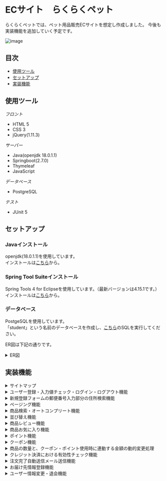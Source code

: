 # ECサイト　らくらくペット
らくらくペットでは、ペット用品販売ECサイトを想定し作成しました。
今後も実装機能を追加していく予定です。

![image](https://user-images.githubusercontent.com/105257893/180350354-a4a5d33d-6dd4-46a4-862f-4ac60beda0a1.png)


## 目次
- [使用ツール](https://github.com/rpentry202204w/ec-202204b##使用ツール)
- [セットアップ](https://github.com/rpentry202204w/ec-202204b##セットアップ)
- [実装機能](https://github.com/rpentry202204w/ec-202204b##実装機能)

## 使用ツール
*フロント*
- HTML 5
- CSS 3
- jQuery(1.11.3)

*サーバー*
- Java(openjdk 18.0.1.1)
- Springboot(2.7.0)
- Thymeleaf
- JavaScript

*データベース*
- PostgreSQL

*テスト*
- JUnit 5

## セットアップ
### Javaインストール
openjdk(18.0.1.1)を使用しています。  
インストールは[こちら](https://jdk.java.net/18/)から。

### Spring Tool Suiteインストール
Spring Tools 4 for Eclipseを使用しています。（最新バージョンは4.15.1です。）  
インストールは[こちら](https://spring.io/tools)から。

### データベース
PostgeSQLを使用しています。  
「student」という名前のデータベースを作成し、[こちら](https://docs.google.com/spreadsheets/d/1Mr0rphtDlUzo05eS7zZjsYN2b0vL47I9n2LzVEogJ4Y/edit#gid=0)のSQLを実行してください。  

ER図は下記の通りです。  
<details>
  <summary>ER図</summary>  
  
![coupon drawio (1)](https://user-images.githubusercontent.com/105257893/180108231-c56c4d5b-c3d2-438f-88e4-97ca65a42002.png)

  
</details>

## 実装機能
<details>
  <summary>サイトマップ</summary>
  
  ![サイトマップ](./img/sitemap.png)
</details>

<details>
  <summary>ユーザー登録・入力値チェック・ログイン・ログアウト機能</summary>
ユーザーが新規会員登録→ログイン→ログアウトをすることができます。その際、入力フォームを空欄にしたり、誤った形式の入力をした場合、バリデーションチェックが入りエラー文が返されます。

![image](https://user-images.githubusercontent.com/105257893/180353212-5087814d-a478-4962-9867-663c421212cf.png)

</details>

<details>
  <summary>新規登録フォームの郵便番号入力部分の住所検索機能</summary>

[ZIPCODA API](https://zipcoda.net/doc)
を利用し、郵便番号の数値を入力し住所検索ボタンを押下すると、対応する住所が反映されるよう実装しました。

![image](https://user-images.githubusercontent.com/105257893/180353650-403b9f0c-ee5e-49d4-9cee-73f5fbc8cf97.png)


</details>

<details>
  <summary>ページング機能</summary>
  商品一覧画面において、jQueryを使用してページングをする機能を実装しました。
  
  ![image](https://user-images.githubusercontent.com/105257893/180350856-57e2d55e-9c33-4b01-80de-1b2725aa0439.png)
  
</details>

<details>
  <summary>商品検索・オートコンプリート機能</summary>
  ページ上部に商品検索フォームを設置しています。  
  フォームに文字を入力すると、それが含まれる商品名が候補として表示されます。  
  
  ![image](https://user-images.githubusercontent.com/105257893/180350723-5fac5c19-183a-4d81-91be-bdbaf73c0335.png)
  
</details>

<details>
  <summary>並び替え機能</summary>
  新着順をデフォルトとして、現在選択しているカテゴリ内などでも並び替えができます。
  現在選択している並び替え順がわかりやすいように、選択した並び替え順は非リンク化するように実装しました。
  
  ![image](https://user-images.githubusercontent.com/105257893/180350928-3326f2f4-60a4-4b98-8c1f-2b39177dd9b9.png)

</details>

<details>
  <summary>商品レビュー機能</summary>
  各商品詳細ページから、星を使った評価とレビューコメントができます。
  
  ![image](https://user-images.githubusercontent.com/105257893/180351156-0041e21b-dbeb-44c4-91d6-633b5f60b89c.png)

  星を使った評価の平均を表示し、ユーザーが商品の評価を可視化できるようにしています。
  
  ![image](https://user-images.githubusercontent.com/105257893/180351317-964e05c5-aea3-4775-bae3-09e4f3e9a333.png)
  
  ※自分のレビュー履歴は、マイページから見ることができます。
  
  ![image](https://user-images.githubusercontent.com/105257893/180351520-048416e8-1d81-4263-96c3-b890b7f5c293.png)  
  
</details>

<details>
  <summary>商品お気に入り機能</summary>
  各商品詳細ページから、商品をお気に入り登録することができます。
  
  ![image](https://user-images.githubusercontent.com/105257893/180351724-4e8e1d5f-7bd0-45e7-9c3b-a034dc202c15.png)
  
  ※自分のお気に入りリストは、ヘッダーまたはマイページから見ることができます。
  
  ![image](https://user-images.githubusercontent.com/105257893/180351860-975640d9-9276-4b90-9624-4cd1a89c52f4.png)
  
</details>

<details>
  <summary>ポイント機能</summary>
  準備中
</details>

<details>
  <summary>クーポン機能</summary>
  ユーザーが取得したクーポンを、決済画面で使用することができます。
  クーポンの有効期限が切れた場合は、ユーザーのログイン時にクーポン情報をDBから削除するようにしています。
  
  ![image](https://user-images.githubusercontent.com/105257893/180352138-a2861c13-1e7d-439f-a9e5-ab469e2c79e2.png)
  
  
  ※取得済みのクーポンは、マイページから見ることができます。

![image](https://user-images.githubusercontent.com/105257893/180352202-21eceec4-fd53-45a6-b4f8-d21ed87d92df.png)

  
  **※現在の仕様だとユーザーがクーポンを大量に取得できてしまうので、今後改善予定。**
</details>

<details>
  <summary>商品の数量と、クーポン・ポイント使用時に連動する金額の動的変更処理</summary>
  jQueryを使用して、ユーザーの処理に合わせて動的に金額が変化します。
  
  ![image](https://user-images.githubusercontent.com/105257893/180352389-6eef7a14-b6ea-4911-b944-23bc583c45fb.png)
</details>

<details>
  <summary>クレジット決済における有効性チェック機能</summary>
  準備中
  
  ![image](https://user-images.githubusercontent.com/105257893/180352460-c2402dae-3cce-48e2-b641-d2c3e820c5de.png)
  
</details>

<details>
  <summary>注文完了自動送信メール送信機能</summary>
  準備中
</details>

<details>
  <summary>お届け先情報登録機能</summary>
  注文確認画面で、ユーザーが設定したデフォルトのお届け先情報を反映させることができます。
  
  ![image](https://user-images.githubusercontent.com/105257893/180352630-5e8116c4-5127-45bb-aa21-4e275fa03b40.png)

　ユーザーはお届け先情報を最大３つまで登録することができ、注文確認画面で選択することができます。

![image](https://user-images.githubusercontent.com/105257893/180352822-ea0c625a-913f-4088-b23e-36b4798219eb.png)

</details>

<details>
  <summary>ユーザー情報変更・退会機能</summary>
  ユーザーがマイページから登録した情報を変更したり、退会することができます。

![image](https://user-images.githubusercontent.com/105257893/180352964-813f163d-def9-422e-9e8a-f762fb46edc2.png)

</details>
